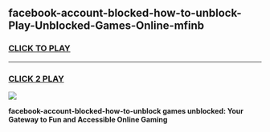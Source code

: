
## facebook-account-blocked-how-to-unblock-Play-Unblocked-Games-Online-mfinb
<h3>
<a href="https://premium76.site?title=facebook-account-blocked-how-to-unblock&ref=25A">CLICK TO PLAY</a></h3>
<hr>

<h3>
<a href="https://premium76.site?title=facebook-account-blocked-how-to-unblock&ref=25A">CLICK 2 PLAY</a>
  
</h3>

<a href="https://premium76.site?title=facebook-account-blocked-how-to-unblock&ref=25A"><img src="https://clearcache.store/games.png"></a>


**facebook-account-blocked-how-to-unblock games unblocked: Your Gateway to Fun and Accessible Online Gaming**
